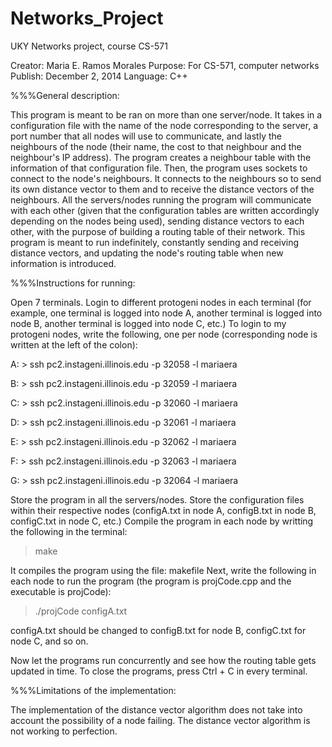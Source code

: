 # Networks_Project
UKY Networks project, course CS-571

Creator:  Maria E. Ramos Morales
Purpose:  For CS-571, computer networks
Publish:  December 2, 2014
Language: C++

%%%General description:

This program is meant to be ran on more than one server/node. It takes in a configuration file with the
name of the node corresponding to the server, a port number that all nodes will use to communicate,
and lastly the neighbours of the node (their name, the cost to that neighbour and the neighbour's IP
address). The program creates a neighbour table with the information of that configuration file.
Then, the program uses sockets to connect to the node's neighbours. It connects to the neighbours so
to send its own distance vector to them and to receive the distance vectors of the neighbours. All the 
servers/nodes running the program will communicate with each other (given that the configuration tables 
are written accordingly depending on the nodes being used), sending distance vectors to each other, with
the purpose of building a routing table of their network. This program is meant to run indefinitely,
constantly sending and receiving distance vectors, and updating the node's routing table when new
information is introduced.

%%%Instructions for running:

Open 7 terminals. Login to different protogeni nodes in each terminal (for example, one terminal is 
logged into node A, another terminal is logged into node B, another terminal is logged into node C,
etc.) To login to my protogeni nodes, write the following, one per node (corresponding node is written
at the left of the colon):

A: > ssh pc2.instageni.illinois.edu -p 32058 -l mariaera

B: > ssh pc2.instageni.illinois.edu -p 32059 -l mariaera

C: > ssh pc2.instageni.illinois.edu -p 32060 -l mariaera

D: > ssh pc2.instageni.illinois.edu -p 32061 -l mariaera

E: > ssh pc2.instageni.illinois.edu -p 32062 -l mariaera

F: > ssh pc2.instageni.illinois.edu -p 32063 -l mariaera

G: > ssh pc2.instageni.illinois.edu -p 32064 -l mariaera

Store the program in all the servers/nodes. Store the configuration files within their respective nodes
(configA.txt in node A, configB.txt in node B, configC.txt in node C, etc.) Compile the program in each
node by writting the following in the terminal:

> make

It compiles the program using the file: makefile
Next, write the following in each node to run the program (the program is projCode.cpp and the executable
is projCode):

> ./projCode configA.txt

configA.txt should be changed to configB.txt for node B, configC.txt for node C, and so on.

Now let the programs run concurrently and see how the routing table gets updated in time. To close the programs,
press Ctrl + C in every terminal.

%%%Limitations of the implementation:

The implementation of the distance vector algorithm does not take into account the possibility of a node failing.
The distance vector algorithm is not working to perfection. 

























